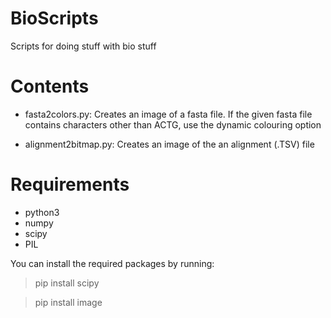# BioScripts
Scripts for doing stuff with bio stuff

Contents
========
* fasta2colors.py:
  Creates an image of a fasta file. If the given fasta file contains characters other than ACTG, use the dynamic colouring option
  
* alignment2bitmap.py:
  Creates an image of the an alignment (.TSV) file

Requirements
============

* python3
* numpy
* scipy
* PIL

You can install the required packages by running:
> pip install scipy

> pip install image

